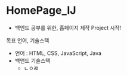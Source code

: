 # HomePage_IJ

- 백엔드 공부를 위한, 홈페이지 제작 Project 시작!

목표 언어, 기술스택
- 언어 : HTML, CSS, JavaScript, Java
- 백앤드 기술스택
    - ㄴㅇㄻ
